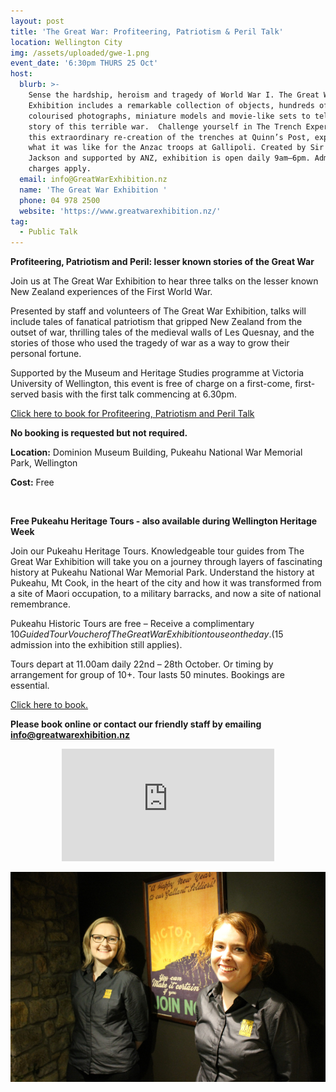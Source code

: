 ```yaml
---
layout: post
title: 'The Great War: Profiteering, Patriotism & Peril Talk'
location: Wellington City
img: /assets/uploaded/gwe-1.png
event_date: '6:30pm THURS 25 Oct'
host:
  blurb: >-
    Sense the hardship, heroism and tragedy of World War I. The Great War
    Exhibition includes a remarkable collection of objects, hundreds of
    colourised photographs, miniature models and movie-like sets to tell the
    story of this terrible war.  Challenge yourself in The Trench Experience! In
    this extraordinary re-creation of the trenches at Quinn’s Post, experience
    what it was like for the Anzac troops at Gallipoli. Created by Sir Peter
    Jackson and supported by ANZ, exhibition is open daily 9am–6pm. Admission
    charges apply. 
  email: info@GreatWarExhibition.nz
  name: 'The Great War Exhibition '
  phone: 04 978 2500
  website: 'https://www.greatwarexhibition.nz/'
tag:
  - Public Talk
---
```

**Profiteering, Patriotism and Peril: lesser known stories of the Great War**

Join us at The Great War Exhibition to hear three talks on the lesser known New Zealand experiences of the First World War. 

Presented by staff and volunteers of The Great War Exhibition, talks will include tales of fanatical patriotism that gripped New Zealand from the outset of war, thrilling tales of the medieval walls of Les Quesnay, and the stories of those who used the tragedy of war as a way to grow their personal fortune. 

Supported by the Museum and Heritage Studies programme at Victoria University of Wellington, this event is free of charge on a first-come, first-served basis with the first talk commencing at 6.30pm.

[Click here to book for Profiteering, Patriotism and Peril Talk](https://greatwarexhibition.rezdy.com/259998/profiteering-patriotism-and-peril-lesser-known-stories-of-the-great-war)

**No booking is requested but not required.**

**Location:** Dominion Museum Building, Pukeahu National War Memorial Park, Wellington

**Cost:** Free

<br>

**Free Pukeahu Heritage Tours - also available during Wellington Heritage Week**

Join our Pukeahu Heritage Tours. Knowledgeable tour guides from The Great War Exhibition will take you on a journey through layers of fascinating history at Pukeahu National War Memorial Park. Understand the history at Pukeahu, Mt Cook, in the heart of the city and how it was transformed from a site of Maori occupation, to a military barracks, and now a site of national remembrance. 

Pukeahu Historic Tours are free – Receive a complimentary $10 Guided Tour Voucher of The Great War Exhibition to use on the day. ($15 admission into the exhibition still applies).

Tours depart at 11.00am daily 22nd – 28th  October.  Or timing by arrangement for group of 10+. Tour lasts 50 minutes. Bookings are essential. 

[Click here to book.](https://greatwarexhibition.rezdy.com/192522/history-at-pukeahu-national-war-memorial-park-tour-great-war-exhibition-entry)

**Please book online or contact our friendly staff by emailing info@greatwarexhibition.nz**

<center><iframe src="https://www.facebook.com/plugins/page.php?href=https%3A%2F%2Fwww.facebook.com%2FGreatWarExhibition%2F&tabs=header&width=340&height=180&small_header=false&adapt_container_width=true&hide_cover=false&show_facepile=false&appId" width="340" height="180" style="border:none;overflow:hidden" scrolling="no" frameborder="0" allowTransparency="true" allow="encrypted-media"></iframe></center>

![null](/assets/uploaded/gwe-2.png)
